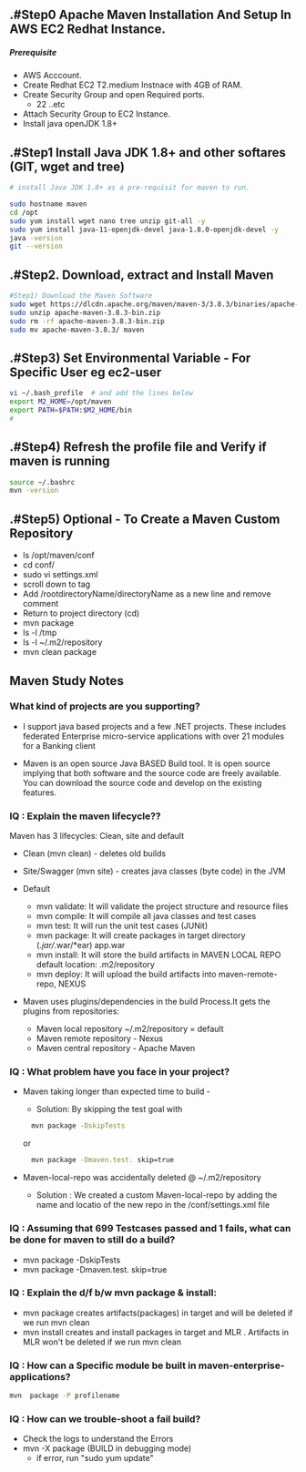 
## .#Step0 Apache Maven Installation And Setup In AWS EC2 Redhat Instance.
##### Prerequisite
+ AWS Acccount.
+ Create Redhat EC2 T2.medium Instnace with 4GB of RAM.
+ Create Security Group and open Required ports.
   + 22 ..etc
+ Attach Security Group to EC2 Instance.
+ Install java openJDK 1.8+

## .#Step1 Install Java JDK 1.8+  and other softares (GIT, wget and tree)

``` sh
# install Java JDK 1.8+ as a pre-requisit for maven to run.

sudo hostname maven
cd /opt
sudo yum install wget nano tree unzip git-all -y
sudo yum install java-11-openjdk-devel java-1.8.0-openjdk-devel -y
java -version
git --version
```

## .#Step2. Download, extract and Install Maven
``` sh
#Step1) Download the Maven Software
sudo wget https://dlcdn.apache.org/maven/maven-3/3.8.3/binaries/apache-maven-3.8.3-bin.zip
sudo unzip apache-maven-3.8.3-bin.zip
sudo rm -rf apache-maven-3.8.3-bin.zip
sudo mv apache-maven-3.8.3/ maven
```
## .#Step3) Set Environmental Variable  - For Specific User eg ec2-user
``` sh
vi ~/.bash_profile  # and add the lines below
export M2_HOME=/opt/maven
export PATH=$PATH:$M2_HOME/bin
#
```
## .#Step4) Refresh the profile file and Verify if maven is running
```sh
source ~/.bashrc
mvn -version
```

## .#Step5) Optional - To Create a Maven Custom Repository
+ ls /opt/maven/conf
+ cd conf/
+ sudo vi settings.xml 
+ scroll down to <localRepository> tag
+ Add <localRepository>/rootdirectoryName/directoryName</localRepository> as a new line and remove comment
+ Return to project directory (cd)
+ mvn package
+ ls -l /tmp
+ ls -l ~/.m2/repository
+ mvn clean package
   
   
## Maven Study Notes 
### What kind of projects are you supporting?
+ I support java based projects and a few .NET projects. These includes federated Enterprise micro-service applications with over 21 modules for a Banking client 

   
+ Maven is an open source Java BASED Build  tool. It is open source implying that both software and the source code are freely available. You can download the source code and develop on the existing features.
   
### IQ : Explain the maven lifecycle??
Maven has 3 lifecycles:  Clean, site and default
   + Clean          (mvn clean) - deletes old builds
   + Site/Swagger   (mvn site)  - creates java classes (byte code) in the JVM 
   + Default  
       + mvn validate: It will validate the project structure and resource files
       + mvn compile:  It will compile all java classes and test cases
       + mvn test:     It will run the unit test cases (JUNit)
       + mvn package:  It will create packages in target directory (*.jar/*.war/*ear) app.war
       + mvn install:  It will store the build artifacts in MAVEN LOCAL REPO default location: .m2/repository
       + mvn deploy:   It will upload the build artifacts into maven-remote-repo, NEXUS
   
   + Maven uses plugins/dependencies in the build Process.It gets the plugins from repositories:
       + Maven local repository   ~/.m2/repository = default 
       + Maven remote repository - Nexus
       + Maven central repository - Apache Maven
   
### IQ : What problem have you face in your project?
+ Maven taking longer than expected time to build - 
   + Solution: By skipping the test goal with 
   ```sh
     mvn package -DskipTests 
   ```
     or
   ```sh
     mvn package -Dmaven.test. skip=true
   ```

+ Maven-local-repo was accidentally deleted @ ~/.m2/repository
  + Solution : We created a custom Maven-local-repo by adding the name and locatio of the new repo in the /conf/settings.xml file

### IQ : Assuming that 699 Testcases passed and 1 fails, what can be done for  maven to still do a build? 
   + mvn package -DskipTests
   + mvn package -Dmaven.test. skip=true
   
### IQ : Explain the d/f b/w mvn package & install:
 + mvn package creates artifacts(packages) in target and will be deleted if we run mvn clean 
 + mvn install creates and install packages in target and MLR . Artifacts in MLR won't be deleted if we run mvn clean

### IQ : How can a Specific module be built in maven-enterprise-applications?
   ```sh
   mvn  package -P profilename
   ```
### IQ : How can we trouble-shoot a fail build?
 + Check the logs to understand the Errors 
 + mvn -X package (BUILD in debugging mode)
    + if error, run "sudo yum update"
